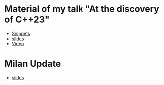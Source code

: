 # Material of my talk "At the discovery of C++23"
- [Snippets](https://github.com/ilpropheta/cpp23/tree/main/cpp23)
- [slides](https://github.com/ilpropheta/cpp23/blob/main/At%20the%20discovery%20of%20C%2B%2B23-Marco%20Arena.pdf) 
- [Video](https://www.youtube.com/watch?v=PYoahya-iIk)

# Milan Update

- [slides](https://github.com/ilpropheta/cpp23/blob/main/Alla%20scoperta%20di%20C%2B%2B23-updated-milan-Marco%20Arena.pdf) 
